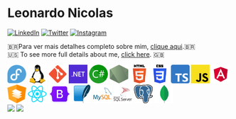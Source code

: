 # Leonardo Nicolas 
[![LinkedIn](https://img.shields.io/badge/LinkedIn-0077B5?style=for-the-badge&logo=linkedin&logoColor=white)](https://www.linkedin.com/in/leonardo-nicolas-sales-dias-2a3892149/)
[![Twitter](https://img.shields.io/badge/%40leonicolasdev-%231DA1F2.svg?style=for-the-badge&logo=Twitter&logoColor=white)](https://twitter.com/leonicolasdev)
[![Instagram](https://img.shields.io/badge/%40LeonardoNicolas.dev-%23E4405F.svg?style=for-the-badge&logo=Instagram&logoColor=white)](https://instagram.com/leonardonicolas.dev)

🇧🇷Para ver mais detalhes completo sobre mim, [clique aqui](https://github.com/leonardon397/leonardon397/blob/main/FULL-ABOUT-ME.md).🇧🇷 
<br>
🇺🇸 To see more full details about me, [click here](https://github.com/leonardon397/leonardon397/blob/main/FULL-ABOUT-ME.md). 🇬🇧



<div>
  <img width="42" height="42" src="./img/fedora.svg" title="Fedora Linux"/>
  <img width="42" height="42" src="./img/linux.svg" title="Linux"/>
  <img width="42" height="42" src="./img/git.svg" title="GIT Source Code Management"/>
  <img width="42" height="42" src="./img/dotnet.svg" title="Microsoft .NET Framework | Microsoft .NET core | Microsoft.NET"/>
  <img width="42" height="42" src="./img/csharp-green.svg" title="C#"/>
  <img width="42" height="42" src="./img/nodejs.svg" title="Node JS"/>
  <img width="42" height="42" src="./img/html5.svg" title="HTML"/>
  <img width="42" height="42" src="./img/css3.svg" title="CSS"/>
  <img width="42" height="42" src="./img/ts.svg" title="TypeScript"/>
  <img width="42" height="42" src="./img/javascript.svg" title="JavaScript"/>
  <img width="42" height="42" src="./img/angular.svg" title="Angular"/>
  <img width="42" height="42" src="./img/angular-material.svg" title="Angular Material"/>
  <img width="42" height="42" src="./img/react.svg" title="React"/>
  <img width="51" height="42" src="./img/bootstrap.png" title="Bootstrap"/>
  <img width="42" height="42" src="./img/sqlite.svg" title="SQLite"/>
  <img width="42" height="42" src="./img/mysql.svg" title="MySQL">
  <img width="42" height="42" src="./img/sql-server.svg" title="Microsoft SQL Server">
  <img width="42" height="42" src="./img/postgresql.svg" title="PostgreSQL">
  <img width="42" height="42" src="./img/mongodb.svg" title="MongoDB"/>  
</div>



<div>
  <img height="150em" src="https://github-readme-stats.vercel.app/api?username=leonardon397&show_icons=true&bg_color=CDCDCD&border_color=7D7D7D&title_color=087CFA&text_color=000000&icon_color=6B57FF&border_radius=15px&include_all_commits=true&count_private=true"/>
  <img height="150em" src="https://github-readme-stats.vercel.app/api/top-langs/?username=leonardon397&langs_count=7&layout=compact&show_icons=true&bg_color=CDCDCD&border_color=7D7D7D&title_color=087CFA&text_color=000000&icon_color=6B57FF&border_radius=15px&include_all_commits=true&count_private=true"/>
</div>
